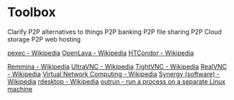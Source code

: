 # Toolbox

Clarify P2P alternatives to things
  P2P banking
  P2P file sharing
  P2P Cloud storage
  P2P web hosting

[pexec - Wikipedia](https://en.wikipedia.org/wiki/Pexec)
[OpenLava - Wikipedia](https://en.wikipedia.org/wiki/OpenLava)
[HTCondor - Wikipedia](https://en.wikipedia.org/wiki/HTCondor)

[Remmina - Wikipedia](https://en.wikipedia.org/wiki/Remmina)
[UltraVNC - Wikipedia](https://en.wikipedia.org/wiki/UltraVNC)
[TightVNC - Wikipedia](https://en.wikipedia.org/wiki/TightVNC)
[RealVNC - Wikipedia](https://en.wikipedia.org/wiki/RealVNC)
[Virtual Network Computing - Wikipedia](https://en.wikipedia.org/wiki/Virtual_Network_Computing)
[Synergy (software) - Wikipedia](https://en.wikipedia.org/wiki/Synergy_(software))
[rdesktop - Wikipedia](https://en.wikipedia.org/wiki/Rdesktop)
[outrun - run a process on a separate Linux machine](https://github.com/Overv/outrun)
